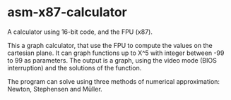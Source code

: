 asm-x87-calculator
==================

A calculator using 16-bit code, and the FPU (x87).

This a graph calculator, that use the FPU to compute the values on the cartesian plane.  It can graph functions up to
X^5 with integer between -99 to 99 as parameters.  The output is a graph, using the video mode (BIOS interruption) and
the solutions of the function.

The program can solve using three methods of numerical approximation: Newton, Stephensen and Müller.
